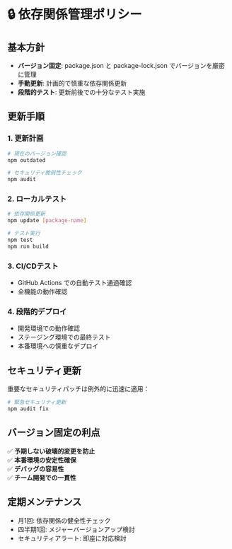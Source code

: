 # 🔒 依存関係管理ポリシー

## 基本方針
- **バージョン固定**: package.json と package-lock.json でバージョンを厳密に管理
- **手動更新**: 計画的で慎重な依存関係更新
- **段階的テスト**: 更新前後での十分なテスト実施

## 更新手順

### 1. 更新計画
```bash
# 現在のバージョン確認
npm outdated

# セキュリティ脆弱性チェック  
npm audit
```

### 2. ローカルテスト
```bash
# 依存関係更新
npm update [package-name]

# テスト実行
npm test
npm run build
```

### 3. CI/CDテスト
- GitHub Actions での自動テスト通過確認
- 全機能の動作確認

### 4. 段階的デプロイ
- 開発環境での動作確認
- ステージング環境での最終テスト
- 本番環境への慎重なデプロイ

## セキュリティ更新

重要なセキュリティパッチは例外的に迅速に適用：

```bash
# 緊急セキュリティ更新
npm audit fix
```

## バージョン固定の利点

✅ **予期しない破壊的変更を防止**  
✅ **本番環境の安定性確保**  
✅ **デバッグの容易性**  
✅ **チーム開発での一貫性**

## 定期メンテナンス

- 月1回: 依存関係の健全性チェック
- 四半期1回: メジャーバージョンアップ検討
- セキュリティアラート: 即座に対応検討
